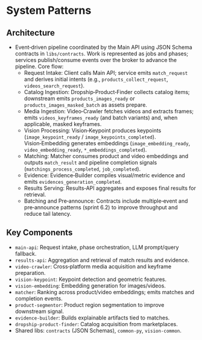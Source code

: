 # System Patterns

## Architecture
- Event‑driven pipeline coordinated by the Main API using JSON Schema contracts in `libs/contracts`. Work is represented as jobs and phases; services publish/consume events over the broker to advance the pipeline. Core flow:
  - Request Intake: Client calls Main API; service emits `match_request` and derives initial intents (e.g., `products_collect_request`, `videos_search_request`).
  - Catalog Ingestion: Dropship‑Product‑Finder collects catalog items; downstream emits `products_images_ready` or `products_images_masked_batch` as assets prepare.
  - Media Ingestion: Video‑Crawler fetches videos and extracts frames; emits `videos_keyframes_ready` (and batch variants) and, when applicable, masked keyframes.
  - Vision Processing: Vision‑Keypoint produces keypoints (`image_keypoint_ready` / `image_keypoints_completed`). Vision‑Embedding generates embeddings (`image_embedding_ready`, `video_embedding_ready`, `*_embeddings_completed`).
  - Matching: Matcher consumes product and video embeddings and outputs `match_result` and pipeline completion signals (`matchings_process_completed`, `job_completed`).
  - Evidence: Evidence‑Builder compiles visual/metric evidence and emits `evidences_generation_completed`.
  - Results Serving: Results‑API aggregates and exposes final results for retrieval.
  - Batching and Pre‑announce: Contracts include multiple‑event and pre‑announce patterns (sprint 6.2) to improve throughput and reduce tail latency.

## Key Components
- `main-api`: Request intake, phase orchestration, LLM prompt/query fallback.
- `results-api`: Aggregation and retrieval of match results and evidence.
- `video-crawler`: Cross‑platform media acquisition and keyframe preparation.
- `vision-keypoint`: Keypoint detection and geometric features.
- `vision-embedding`: Embedding generation for images/videos.
- `matcher`: Ranking across product/video embeddings; emits matches and completion events.
- `product-segmentor`: Product region segmentation to improve downstream signal.
- `evidence-builder`: Builds explainable artifacts tied to matches.
- `dropship-product-finder`: Catalog acquisition from marketplaces.
- Shared libs: `contracts` (JSON Schemas), `common-py`, `vision-common`.